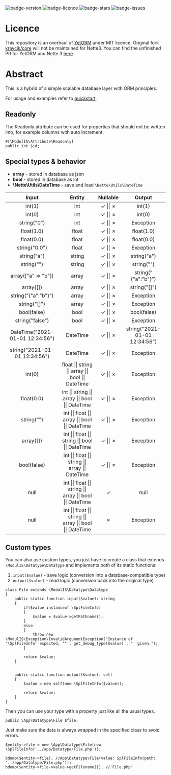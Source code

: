 ![badge-version](https://img.shields.io/github/v/release/modul-is/orm)
![badge-licence](https://img.shields.io/badge/license-MIT-green)
![badge-stars](https://img.shields.io/github/stars/modul-is/orm)
![badge-issues](https://img.shields.io/github/issues/modul-is/orm)

# Licence
This repository is an overhaul of [YetORM](https://github.com/uestla/YetORM) under MIT licence. Original fork [kravcik/core](https://github.com/kravcik/core) will not be maintained for Nette3. You can find the unfinished PR for YetORM and Nette 3 [here](https://github.com/uestla/YetORM/pull/23).

# Abstract
This is a hybrid of a simple scalable database layer with ORM principles.

For usage and examples refer to [quickstart](quickstart.md).

## Readonly
The Readonly attribute can be used for properties that should not be written into, for example columns with auto increment.

```
#[\ModulIS\Attribute\Readonly]
public int $id;
```

## Special types & behavior
* **array** - stored in database as json
* **bool** - stored in database as int
* **\Nette\Utils\DateTime** - save and load `\Nette\Utils\DateTime`

Input | Entity | Nullable | Output |
:----:|:------:|:--------:|:------:|
int(1) | int | &check; &#124;&#124; &cross; | int(1) |
int(0) | int | &check; &#124;&#124; &cross; | int(0) |
string("0") | int | &check; &#124;&#124; &cross; | Exception |
float(1.0) | float | &check; &#124;&#124; &cross; | float(1.0) |
float(0.0) | float | &check; &#124;&#124; &cross; | float(0.0) |
string("0.0") | float | &check; &#124;&#124; &cross; | Exception |
string("a") | string | &check; &#124;&#124; &cross; | string("a") |
string("") | string | &check; &#124;&#124; &cross; | string("") |
array(\["a" => "b"\]) | array | &check; &#124;&#124; &cross; | string("{"a":"b"}") |
array(\[\]) | array | &check; &#124;&#124; &cross; | string("[]") |
string("{"a":"b"}") | array | &check; &#124;&#124; &cross; | Exception |
string("[]") | array | &check; &#124;&#124; &cross; | Exception |
bool(false) | bool | &check; &#124;&#124; &cross; | bool(false) |
string("false") | bool | &check; &#124;&#124; &cross; | Exception |
DateTime("2021-01-01 12:34:56") | DateTime | &check; &#124;&#124; &cross; | string("2021-01-01 12:34:56") |
string("2021-01-01 12:34:56") | DateTime | &check; &#124;&#124; &cross; | Exception |
int(0) | float &#124;&#124; string &#124;&#124; array &#124;&#124; bool &#124;&#124; DateTime | &check; &#124;&#124; &cross; | Exception |
float(0.0) | int &#124;&#124; string &#124;&#124; array &#124;&#124; bool &#124;&#124; DateTime | &check; &#124;&#124; &cross; | Exception |
string("") | int &#124;&#124; float &#124;&#124; array &#124;&#124; bool &#124;&#124; DateTime | &check; &#124;&#124; &cross; | Exception |
array(\[\]) | int &#124;&#124; float &#124;&#124; string &#124;&#124; bool &#124;&#124; DateTime | &check; &#124;&#124; &cross; | Exception |
bool(false) | int &#124;&#124; float &#124;&#124; string &#124;&#124; array &#124;&#124; DateTime | &check; &#124;&#124; &cross; | Exception |
null | int &#124;&#124; float &#124;&#124; string &#124;&#124; array &#124;&#124; bool &#124;&#124; DateTime | &check; | null |
null | int &#124;&#124; float &#124;&#124; string &#124;&#124; array &#124;&#124; bool &#124;&#124; DateTime | &cross; | Exception |

## Custom types
You can also use custom types, you just have to create a class that extends `\ModulIS\Datatype\Datatype` and implements both of its static functions:
1) `input($value)` - save logic (conversion into a database-compatible type)
2) `output($value)` - read logic (conversion back into the original type)

```
class File extends \ModulIS\Datatype\Datatype
{
	public static function input($value): string
	{
		if($value instanceof \SplFileInfo)
		{
			$value = $value->getPathname();
		}
		else
		{
			throw new \ModulIS\Exception\InvalidArgumentException("Instance of '\SplFileInfo' expected, '" . get_debug_type($value) . "' given.");
		}

		return $value;
	}


	public static function output($value): self
	{
		$value = new self(new \SplFileInfo($value));

		return $value;
	}
}
```

Then you can use your type with a property just like all the usual types.

```
public \App\Datatype\File $file;
```

Just make sure the data is always wrapped in the specified class to avoid errors.

```
$entity->file = new \App\Datatype\File(new \SplFileInfo('../app/Datatype/File.php'));

bdump($entity->file); //App\Datatype\File(value: SplFileInfo(path: '../app/Datatype/File.php'));
bdump($entity->file->value->getFilename()); //'File.php'
```
